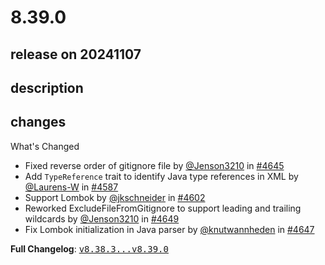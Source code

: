 # 8.39.0

## release on 20241107

## description

## changes

What's Changed

* Fixed reverse order of gitignore file by <a class="user-mention notranslate" data-hovercard-type="user" data-hovercard-url="/users/Jenson3210/hovercard" data-octo-click="hovercard-link-click" data-octo-dimensions="link_type:self" href="https://github.com/Jenson3210">@Jenson3210</a> in <a class="issue-link js-issue-link" data-error-text="Failed to load title" data-id="2634120169" data-permission-text="Title is private" data-url="https://github.com/openrewrite/rewrite/issues/4645" data-hovercard-type="pull_request" data-hovercard-url="/openrewrite/rewrite/pull/4645/hovercard" href="https://github.com/openrewrite/rewrite/pull/4645">#4645</a>
* Add <code>TypeReference</code> trait to identify Java type references in XML by <a class="user-mention notranslate" data-hovercard-type="user" data-hovercard-url="/users/Laurens-W/hovercard" data-octo-click="hovercard-link-click" data-octo-dimensions="link_type:self" href="https://github.com/Laurens-W">@Laurens-W</a> in <a class="issue-link js-issue-link" data-error-text="Failed to load title" data-id="2594904252" data-permission-text="Title is private" data-url="https://github.com/openrewrite/rewrite/issues/4587" data-hovercard-type="pull_request" data-hovercard-url="/openrewrite/rewrite/pull/4587/hovercard" href="https://github.com/openrewrite/rewrite/pull/4587">#4587</a>
* Support Lombok by <a class="user-mention notranslate" data-hovercard-type="user" data-hovercard-url="/users/jkschneider/hovercard" data-octo-click="hovercard-link-click" data-octo-dimensions="link_type:self" href="https://github.com/jkschneider">@jkschneider</a> in <a class="issue-link js-issue-link" data-error-text="Failed to load title" data-id="2606841797" data-permission-text="Title is private" data-url="https://github.com/openrewrite/rewrite/issues/4602" data-hovercard-type="pull_request" data-hovercard-url="/openrewrite/rewrite/pull/4602/hovercard" href="https://github.com/openrewrite/rewrite/pull/4602">#4602</a>
* Reworked ExcludeFileFromGitignore to support leading and trailing wildcards by <a class="user-mention notranslate" data-hovercard-type="user" data-hovercard-url="/users/Jenson3210/hovercard" data-octo-click="hovercard-link-click" data-octo-dimensions="link_type:self" href="https://github.com/Jenson3210">@Jenson3210</a> in <a class="issue-link js-issue-link" data-error-text="Failed to load title" data-id="2636670229" data-permission-text="Title is private" data-url="https://github.com/openrewrite/rewrite/issues/4649" data-hovercard-type="pull_request" data-hovercard-url="/openrewrite/rewrite/pull/4649/hovercard" href="https://github.com/openrewrite/rewrite/pull/4649">#4649</a>
* Fix Lombok initialization in Java parser by <a class="user-mention notranslate" data-hovercard-type="user" data-hovercard-url="/users/knutwannheden/hovercard" data-octo-click="hovercard-link-click" data-octo-dimensions="link_type:self" href="https://github.com/knutwannheden">@knutwannheden</a> in <a class="issue-link js-issue-link" data-error-text="Failed to load title" data-id="2635306120" data-permission-text="Title is private" data-url="https://github.com/openrewrite/rewrite/issues/4647" data-hovercard-type="pull_request" data-hovercard-url="/openrewrite/rewrite/pull/4647/hovercard" href="https://github.com/openrewrite/rewrite/pull/4647">#4647</a>

<strong>Full Changelog</strong>: <a class="commit-link" href="https://github.com/openrewrite/rewrite/compare/v8.38.3...v8.39.0"><tt>v8.38.3...v8.39.0</tt></a>

